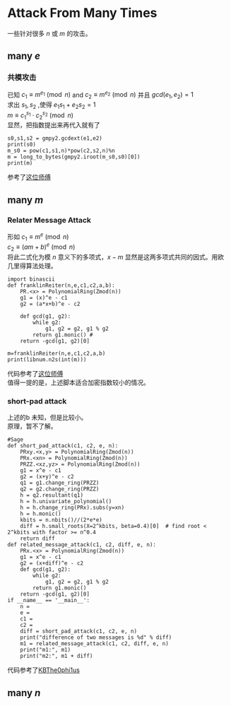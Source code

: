 # Attack From Many Times      
一些针对很多 $n$ 或 $m$ 的攻击。    


## many $e$     
### 共模攻击    
已知 $c_1\equiv m^{e_1}\pmod{n}$ and $c_2\equiv m^{e_2}\pmod{n}$  并且 $gcd(e_1,e_2)=1$    
求出 $s_1,s_2$ ,使得 $e_1s_1+e_2s_2=1$    
$m\equiv {c_1}^{s_1}\cdot {c_2}^{s_2} \pmod{n}$     
显然，把指数提出来再代入就有了    
```
s0,s1,s2 = gmpy2.gcdext(e1,e2)
print(s0)
m_s0 = pow(c1,s1,n)*pow(c2,s2,n)%n
m = long_to_bytes(gmpy2.iroot(m_s0,s0)[0])
print(m)
```
参考了[这位师傅](https://blog.csdn.net/XiongSiqi_blog/article/details/130836354)      


## many $m$    
### Relater Message Attack    
形如 $c_1\equiv m^e\pmod n$   
$c_2\equiv (am+b)^e\pmod n$    
将此二式化为模 $n$ 意义下的多项式，$x-m$ 显然是这两多项式共同的因式。用欧几里得算法处理。   
```
import binascii
def franklinReiter(n,e,c1,c2,a,b):
    PR.<x> = PolynomialRing(Zmod(n))
    g1 = (x)^e - c1
    g2 = (a*x+b)^e - c2

    def gcd(g1, g2):
        while g2:
            g1, g2 = g2, g1 % g2
        return g1.monic() # 
    return -gcd(g1, g2)[0]

m=franklinReiter(n,e,c1,c2,a,b)
print(libnum.n2s(int(m)))
```
代码参考了[这位师傅](https://blog.csdn.net/XiongSiqi_blog/article/details/130978226)   
值得一提的是，上述脚本适合加密指数较小的情况。     

### short-pad attack   
上述的b 未知，但是比较小。   
原理，暂不了解。
```
#Sage
def short_pad_attack(c1, c2, e, n):
    PRxy.<x,y> = PolynomialRing(Zmod(n))
    PRx.<xn> = PolynomialRing(Zmod(n))
    PRZZ.<xz,yz> = PolynomialRing(Zmod(n))
    g1 = x^e - c1
    g2 = (x+y)^e - c2
    q1 = g1.change_ring(PRZZ)
    q2 = g2.change_ring(PRZZ)
    h = q2.resultant(q1)
    h = h.univariate_polynomial()
    h = h.change_ring(PRx).subs(y=xn)
    h = h.monic()
    kbits = n.nbits()//(2*e*e)
    diff = h.small_roots(X=2^kbits, beta=0.4)[0]  # find root < 2^kbits with factor >= n^0.4
    return diff
def related_message_attack(c1, c2, diff, e, n):
    PRx.<x> = PolynomialRing(Zmod(n))
    g1 = x^e - c1
    g2 = (x+diff)^e - c2
    def gcd(g1, g2):
        while g2:
            g1, g2 = g2, g1 % g2
        return g1.monic()
    return -gcd(g1, g2)[0]
if __name__ == '__main__':
    n = 
    e = 
    c1 =
    c2 = 
    diff = short_pad_attack(c1, c2, e, n)
    print("difference of two messages is %d" % diff)
    m1 = related_message_attack(c1, c2, diff, e, n)
    print("m1:", m1)
    print("m2:", m1 + diff)

```
代码参考了[KBThe0phi1us](https://kbthe0phi1us.github.io/2023/02/16/coppersmith%E7%9B%B8%E5%85%B3%E6%94%BB%E5%87%BB/index.html)   


## many $n$   

